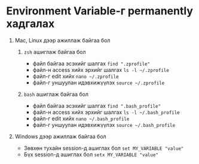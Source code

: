 # Environment Variable-г permanently хадгалах

1. Mac, Linux дээр ажиллаж байгаа бол

    1. `zsh` ашиглаж байгаа бол
        - файл байгаа эсэхийг шалгах `find ".zprofile"`
        - файл-н access хийх эрхийг шалгах `ls -l ~/.zprofile`
        - файл-г edit хийх `nano ~/.zprofile`
        - файл-г уншуулан идэвхижүүлэх `source ~/.zprofile`

    2. `bash` ашиглаж байгаа бол
        - файл байгаа эсэхийг шалгах `find ".bash_profile"`
        - файл-н access хийх эрхийг шалгах `ls -l ~/.bash_profile`
        - файл-г edit хийх `nano ~/.bash_profile`
        - файл-г уншуулан идэвхижүүлэх `source ~/.bash_profile`

2. Windows дээр ажиллаж байгаа бол
    - Зөвхөн тухайн session-д ашиглах бол `set MY_VARIABLE "value"`
    - Бүх session-д ашиглах бол `setx MY_VARIABLE "value"`